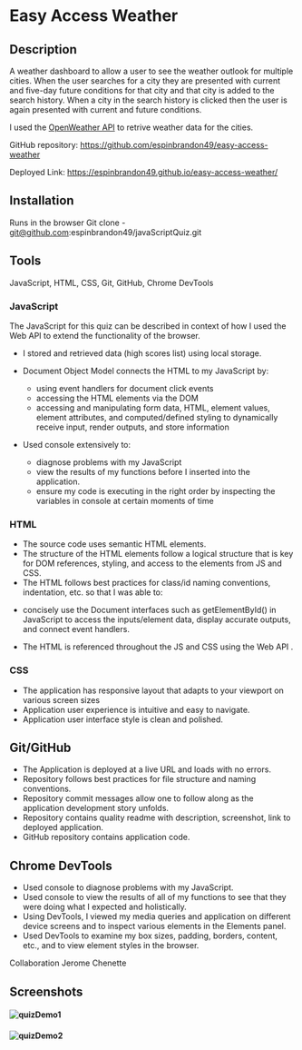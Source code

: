 # Easy Access Weather

## Description
A weather dashboard to allow a user to see the weather outlook for multiple cities.  When the user searches for a city they are presented with current and five-day future conditions for that city and that city is added to the search history.  When a city in the search history is clicked then the user is again presented with current and future conditions.

I used the [OpenWeather API](https://openweathermap.org/api) to retrive weather data for the cities. 

GitHub repository: https://github.com/espinbrandon49/easy-access-weather

Deployed Link: https://espinbrandon49.github.io/easy-access-weather/

## Installation
Runs in the browser
Git clone - git@github.com:espinbrandon49/javaScriptQuiz.git

## Tools
JavaScript, HTML, CSS, Git, GitHub, Chrome DevTools

### JavaScript
The JavaScript for this quiz can be described in context of how I used the Web API to extend the functionality of the browser.

* I stored and retrieved data (high scores list) using local storage.

* Document Object Model connects the HTML to my JavaScript by:
  - using event handlers for document click events
  - accessing the HTML elements via the DOM
  - accessing and manipulating form data, HTML, element values, element attributes, and computed/defined styling to dynamically receive input, render outputs, and store information

* Used console extensively to: 
  - diagnose problems with my JavaScript
  - view the results of my functions before I inserted into the application.
  - ensure my code is executing in the right order by inspecting the variables in console at certain moments of time
 
### HTML
* The source code uses semantic HTML elements.
* The structure of the HTML elements follow a logical structure that is key for DOM references, styling, and access to the elements from JS and CSS. 
* The HTML follows best practices for class/id naming conventions, indentation, etc. so that I was able to:
 - concisely use the Document interfaces such as getElementById() in JavaScript to access the inputs/element data, display accurate outputs, and connect event handlers.
* The HTML is referenced throughout the JS and CSS using the Web API .

### CSS
* The application has responsive layout that adapts to your viewport on various screen sizes
* Application user experience is intuitive and easy to navigate.
* Application user interface style is clean and polished.

## Git/GitHub
* The Application is deployed at a live URL and loads with no errors.
* Repository follows best practices for file structure and naming conventions.
* Repository commit messages allow one to follow along as the application development story unfolds.
* Repository contains quality readme with description, screenshot, link to deployed application.
* GitHub repository contains application code.

## Chrome DevTools
* Used console to diagnose problems with my JavaScript.
* Used console to view the results of all of my functions to see that they were doing what I expected and holistically.
* Using DevTools, I viewed my media queries and application on different device screens and to inspect various elements in the Elements panel.
* Used DevTools to examine my box sizes, padding, borders, content, etc., and to view element styles in the browser.


Collaboration
Jerome Chenette

## Screenshots
####  ![quizDemo1](./Assets/images/quizDemo1.gif)

####  ![quizDemo2](./Assets/images/quizDemo2.gif)


